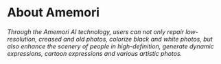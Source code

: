 # About Amemori

###### Through the Amemori AI technology, users can not only repair low-resolution, creased and old photos, colorize black and white photos, but also enhance the scenery of people in high-definition, generate dynamic expressions, cartoon expressions and various artistic photos.
